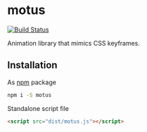 # motus

[![Build Status](https://travis-ci.com/alexcambose/motus.svg?token=zpfhtmtiyLf5iVSdDrUd&branch=master)](https://travis-ci.com/alexcambose/motus)

Animation library that mimics CSS keyframes.

## Installation
As [npm](https://www.npmjs.com/package/motus) package
```bash
npm i -S motus
```
Standalone script file
```html
<script src="dist/motus.js"></script>
```